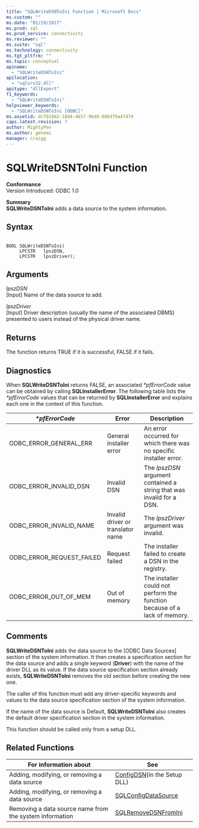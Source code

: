 ```yaml
---
title: "SQLWriteDSNToIni Function | Microsoft Docs"
ms.custom: ""
ms.date: "01/19/2017"
ms.prod: sql
ms.prod_service: connectivity
ms.reviewer: ""
ms.suite: "sql"
ms.technology: connectivity
ms.tgt_pltfrm: ""
ms.topic: conceptual
apiname: 
  - "SQLWriteDSNToIni"
apilocation: 
  - "sqlsrv32.dll"
apitype: "dllExport"
f1_keywords: 
  - "SQLWriteDSNToIni"
helpviewer_keywords: 
  - "SQLWriteDSNToIni [ODBC]"
ms.assetid: dc7018b2-18d4-4657-96d0-086479a47474
caps.latest.revision: 7
author: MightyPen
ms.author: genemi
manager: craigg
---
```

# SQLWriteDSNToIni Function
**Conformance**  
 Version Introduced: ODBC 1.0  
  
 **Summary**  
 **SQLWriteDSNToIni** adds a data source to the system information.  
  
## Syntax  
  
```  
  
BOOL SQLWriteDSNToIni(  
     LPCSTR   lpszDSN,  
     LPCSTR   lpszDriver);  
```  
  
## Arguments  
 *lpszDSN*  
 [Input] Name of the data source to add.  
  
 *lpszDriver*  
 [Input] Driver description (usually the name of the associated DBMS) presented to users instead of the physical driver name.  
  
## Returns  
 The function returns TRUE if it is successful, FALSE if it fails.  
  
## Diagnostics  
 When **SQLWriteDSNToIni** returns FALSE, an associated *\*pfErrorCode* value can be obtained by calling **SQLInstallerError**. The following table lists the *\*pfErrorCode* values that can be returned by **SQLInstallerError** and explains each one in the context of this function.  
  
|*\*pfErrorCode*|Error|Description|  
|---------------------|-----------|-----------------|  
|ODBC_ERROR_GENERAL_ERR|General installer error|An error occurred for which there was no specific installer error.|  
|ODBC_ERROR_INVALID_DSN|Invalid DSN|The *lpszDSN* argument contained a string that was invalid for a DSN.|  
|ODBC_ERROR_INVALID_NAME|Invalid driver or translator name|The *lpszDriver* argument was invalid.|  
|ODBC_ERROR_REQUEST_FAILED|Request failed|The installer failed to create a DSN in the registry.|  
|ODBC_ERROR_OUT_OF_MEM|Out of memory|The installer could not perform the function because of a lack of memory.|  
  
## Comments  
 **SQLWriteDSNToIni** adds the data source to the [ODBC Data Sources] section of the system information. It then creates a specification section for the data source and adds a single keyword (**Driver**) with the name of the driver DLL as its value. If the data source specification section already exists, **SQLWriteDSNToIni** removes the old section before creating the new one.  
  
 The caller of this function must add any driver-specific keywords and values to the data source specification section of the system information.  
  
 If the name of the data source is Default, **SQLWriteDSNToIni** also creates the default driver specification section in the system information.  
  
 This function should be called only from a setup DLL.  
  
## Related Functions  
  
|For information about|See|  
|---------------------------|---------|  
|Adding, modifying, or removing a data source|[ConfigDSN](../../../odbc/reference/syntax/configdsn-function.md)(in the Setup DLL)|  
|Adding, modifying, or removing a data source|[SQLConfigDataSource](../../../odbc/reference/syntax/sqlconfigdatasource-function.md)|  
|Removing a data source name from the system information|[SQLRemoveDSNFromIni](../../../odbc/reference/syntax/sqlremovedsnfromini-function.md)|

